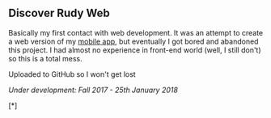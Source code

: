 ## Discover Rudy Web
Basically my first contact with web development. It was an attempt to create a web version of my [mobile app](https://play.google.com/store/apps/details?id=pl.baftek.discoverrudy&hl=pl/), but eventually I got bored and abandoned this project. I had almost no experience in front-end world (well, I still don't) so this is a total mess.

Uploaded to GitHub so I won't get lost

*Under development: Fall 2017 - 25th January 2018*

[*]